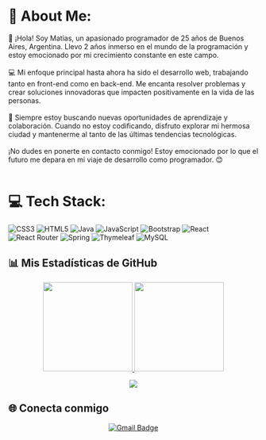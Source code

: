 # 💫 About Me:
👋 ¡Hola! Soy Matias,  un apasionado programador de 25 años de Buenos Aires, Argentina. Llevo 2 años inmerso en el mundo de la programación y estoy emocionado por mi crecimiento constante en este campo.<br><br>💻 Mi enfoque principal hasta ahora ha sido el desarrollo web, trabajando tanto en front-end como en back-end. Me encanta resolver problemas y crear soluciones innovadoras que impacten positivamente en la vida de las personas.<br><br>🌟 Siempre estoy buscando nuevas oportunidades de aprendizaje y colaboración. Cuando no estoy codificando, disfruto explorar mi hermosa ciudad y mantenerme al tanto de las últimas tendencias tecnológicas.<br><br>¡No dudes en ponerte en contacto conmigo! Estoy emocionado por lo que el futuro me depara en mi viaje de desarrollo como programador. 😊<br><br>



# 💻 Tech Stack:
![CSS3](https://img.shields.io/badge/css3-%231572B6.svg?style=for-the-badge&logo=css3&logoColor=white) ![HTML5](https://img.shields.io/badge/html5-%23E34F26.svg?style=for-the-badge&logo=html5&logoColor=white) ![Java](https://img.shields.io/badge/java-%23ED8B00.svg?style=for-the-badge&logo=java&logoColor=white) ![JavaScript](https://img.shields.io/badge/javascript-%23323330.svg?style=for-the-badge&logo=javascript&logoColor=%23F7DF1E) ![Bootstrap](https://img.shields.io/badge/bootstrap-%23563D7C.svg?style=for-the-badge&logo=bootstrap&logoColor=white) ![React](https://img.shields.io/badge/react-%2320232a.svg?style=for-the-badge&logo=react&logoColor=%2361DAFB) ![React Router](https://img.shields.io/badge/React_Router-CA4245?style=for-the-badge&logo=react-router&logoColor=white) ![Spring](https://img.shields.io/badge/spring-%236DB33F.svg?style=for-the-badge&logo=spring&logoColor=white) ![Thymeleaf](https://img.shields.io/badge/Thymeleaf-%23005C0F.svg?style=for-the-badge&logo=Thymeleaf&logoColor=white) ![MySQL](https://img.shields.io/badge/mysql-%2300f.svg?style=for-the-badge&logo=mysql&logoColor=white)



## 📊 Mis Estadísticas de GitHub

<p align="center">
  <a href="https://github.com/Mat-Insaurralde">
    <img height="180em" src="https://github-readme-stats.vercel.app/api?username=Mat-Insaurralde&show_icons=true&theme=black-ice&count_private=true&include_all_commits=true&bg_color=060A0CD0&hide_border=true" />
    <img height="180em" src="https://github-readme-stats.vercel.app/api/top-langs/?username=Mat-Insaurralde&layout=compact&langs_count=8&theme=black-ice&bg_color=060A0CD0&hide_border=true" />
  </a>
</p>

<p align="center">
  <img src="https://github-readme-streak-stats.herokuapp.com/?user=Mat-Insaurralde&theme=black-ice&hide_border=true&stroke=0000&background=060A0CD0" />
</p>

## 🌐 Conecta conmigo

<p align="center">
  <a href="mailto:tucorreo@gmail.com">
    <img src="https://img.shields.io/badge/Gmail-tucorreo@gmail.com-red?style=for-the-badge&logo=gmail&logoColor=white" alt="Gmail Badge"/>
  </a>
</p>
